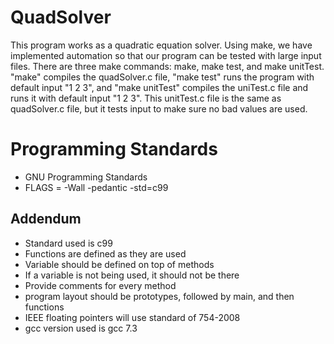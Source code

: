 # QuadSolver
This program works as a quadratic equation solver. Using make, we have implemented automation so that our program can be tested with large input files. There are three make commands: make, make test, and make unitTest. "make" compiles the quadSolver.c file, "make test" runs the program with default input "1 2 3", and "make unitTest" compiles the uniTest.c file and runs it with default input "1 2 3". This unitTest.c file is the same as quadSolver.c file, but it tests input to make sure no bad values are used. 

# Programming Standards 
- GNU Programming Standards
- FLAGS = -Wall -pedantic -std=c99 
 
 ## Addendum
- Standard used is c99
- Functions are defined as they are used
- Variable should be defined on top of methods
- If a variable is not being used, it should not be there
- Provide comments for every method
- program layout should be prototypes, followed by main, and then functions
- IEEE floating pointers will use standard of 754-2008
- gcc version used is gcc 7.3

